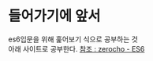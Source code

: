# 들어가기에 앞서

es6입문을 위해 훑어보기 식으로 공부하는 것  
아래 사이트로 공부한다.
[참조 : zerocho - ES6](https://www.zerocho.com/category/EcmaScript?page=3)